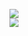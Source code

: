 [![](https://img.shields.io/badge/Made%20With-Github%20Spray-lightgrey.svg?style=for-the-badge&logo=github)](https://github.com/Annihil/github-spray#369)  
[![](https://i.imgur.com/2DrTn0Z.gif)](https://github.com/Annihil/github-spray)